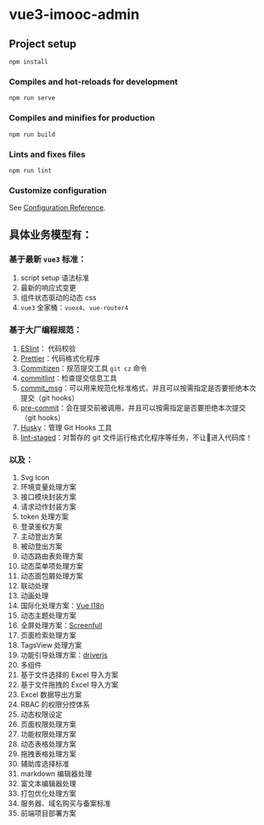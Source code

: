 # vue3-imooc-admin

## Project setup

```
npm install
```

### Compiles and hot-reloads for development

```
npm run serve
```

### Compiles and minifies for production

```
npm run build
```

### Lints and fixes files

```
npm run lint
```

### Customize configuration

See [Configuration Reference](https://cli.vuejs.org/config/).

## 具体业务模型有：

### 基于最新 `vue3` 标准：

1. script setup 语法标准
2. 最新的响应式变更
3. 组件状态驱动的动态 css
4. `vue3` 全家桶：`vuex4`、`vue-router4`

### 基于大厂编程规范：

1. [ESlint](https://eslint.nodejs.cn/)： 代码校验
2. [Prettier](https://prettier.nodejs.cn/)：代码格式化程序
3. [Commitizen](https://commitizen.github.io/cz-cli/)：规范提交工具 `git cz` 命令
4. [commitlint](https://commitlint.js.org/)：检查提交信息工具
5. [commit_msg](https://git-scm.com/docs/githooks#_commit_msg)：可以用来规范化标准格式，并且可以按需指定是否要拒绝本次提交（git hooks）
6. [pre-commit](https://git-scm.com/docs/githooks#_pre_commit)：会在提交前被调用，并且可以按需指定是否要拒绝本次提交（git hooks）
7. [Husky](https://typicode.github.io/husky/zh/)：管理 Git Hooks 工具
8. [lint-staged](https://www.npmjs.com/package/lint-staged)：对暂存的 git 文件运行格式化程序等任务，不让💩进入代码库！

### 以及：

1. Svg Icon
2. 环境变量处理方案
3. 接口模块封装方案
4. 请求动作封装方案
5. token 处理方案
6. 登录鉴权方案
7. 主动登出方案
8. 被动登出方案
9. 动态路由表处理方案
10. 动态菜单项处理方案
11. 动态面包屑处理方案
12. 联动处理
13. 动画处理
14. 国际化处理方案：[Vue I18n](https://vue-i18n.intlify.dev/)
15. 动态主题处理方案
16. 全屏处理方案：[Screenfull](https://www.npmjs.com/package/screenfull)
17. 页面检索处理方案
18. TagsView 处理方案
19. 功能引导处理方案：[driverjs](https://driverjs.com/)
20. 多组件
21. 基于文件选择的 Excel 导入方案
22. 基于文件拖拽的 Excel 导入方案
23. Excel 数据导出方案
24. RBAC 的权限分控体系
25. 动态权限设定
26. 页面权限处理方案
27. 功能权限处理方案
28. 动态表格处理方案
29. 拖拽表格处理方案
30. 辅助库选择标准
31. markdown 编辑器处理
32. 富文本编辑器处理
33. 打包优化处理方案
34. 服务器、域名购买与备案标准
35. 前端项目部署方案





